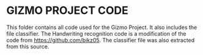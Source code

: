 # GIZMO PROJECT CODE
This folder contains all code used for the Gizmo Project. It also includes the file classifier. 
The Handwriting recognition code is a modification of the code from https://github.com/bikz05. The classifier file was also extracted from this source. 
